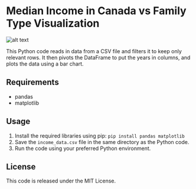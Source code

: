 # Median Income in Canada vs Family Type Visualization

![alt text](https://github.com/asharahmed/income-inequality-visualization/blob/main/screenshot.png?raw=true)

This Python code reads in data from a CSV file and filters it to keep only relevant rows. It then pivots the DataFrame to put the years in columns, and plots the data using a bar chart.

## Requirements
- pandas
- matplotlib

## Usage
1. Install the required libraries using pip:
`pip install pandas matplotlib`
2. Save the `income_data.csv` file in the same directory as the Python code.
3. Run the code using your preferred Python environment.

## License
This code is released under the MIT License.
